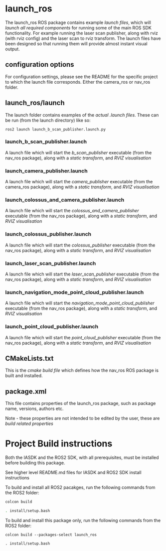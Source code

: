 # launch_ros

The launch_ros ROS package contains example *launch files*, which will *launch all required components* for running some of the main ROS SDK functionality. For example running the laser scan publisher, along with rviz (with rviz config) and the laser scan to rviz transform. The launch files have been designed so that running them will provide almost instant visual output.

## configuration options

For configuration settings, please see the README for the specific project to which the launch file corresponds. Either the camera_ros or nav_ros folder.

## launch_ros/launch
The launch folder contains examples of the *actual .launch files*. These can be run (from the launch directory) like so:

```
ros2 launch launch_b_scan_publisher.launch.py
```

### launch_b_scan_publisher.launch

A launch file which will start the *b_scan_publisher* executable (from the nav_ros package), along with a *static transform*, and *RVIZ visualisation*

### launch_camera_publisher.launch

A launch file which will start the *camera_publisher* executable (from the camera_ros package), along with a *static transform*, and *RVIZ visualisation*

### launch_colossus_and_camera_publisher.launch

A launch file which will start the *colossus_and_camera_publisher* executable (from the nav_ros package), along with a *static transform*, and *RVIZ visualisation*

### launch_colossus_publisher.launch

A launch file which will start the *colossus_publisher* executable (from the nav_ros package), along with a *static transform*, and *RVIZ visualisation*

### launch_laser_scan_publisher.launch

A launch file which will start the *laser_scan_publisher* executable (from the nav_ros package), along with a *static transform*, and *RVIZ visualisation*

### launch_navigation_mode_point_cloud_publisher.launch

A launch file which will start the *navigation_mode_point_cloud_publisher* executable (from the nav_ros package), along with a *static transform*, and *RVIZ visualisation*

### launch_point_cloud_publisher.launch

A launch file which will start the *point_cloud_publisher* executable (from the nav_ros package), along with a *static transform*, and *RVIZ visualisation*

## CMakeLists.txt

This is the *cmake build file* which defines how the nav_ros ROS package is built and installed.

## package.xml

This file contains properties of the launch_ros package, such as package name, versions, authors etc.

Note - these properties are not intended to be edited by the user, these are *build related properties*

# Project Build instructions

Both the IASDK and the ROS2 SDK, with all prerequisites, must be installed before building this package.

See higher level README.md files for IASDK and ROS2 SDK install instructions

To build and install all ROS2 pacakges, run the following commands from the ROS2 folder:

```bash
colcon build

. install/setup.bash
```

To build and install this package only, run the following commands from the ROS2 folder:

```
colcon build --packages-select launch_ros

. install/setup.bash
```